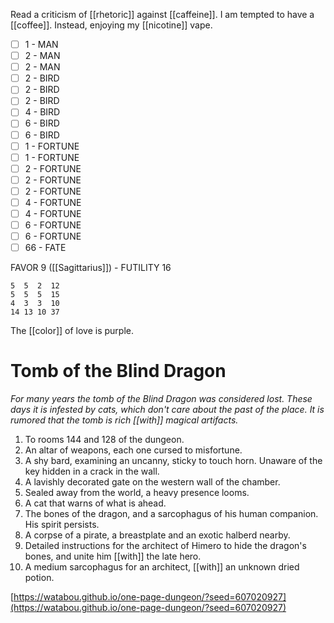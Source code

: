 Read a criticism of [[rhetoric]] against [[caffeine]]. I am tempted to have a [[coffee]]. Instead, enjoying my [[nicotine]] vape.

- [ ] 1 - MAN
- [ ] 2 - MAN
- [ ] 2 - MAN
- [ ] 2 - BIRD
- [ ] 2 - BIRD
- [ ] 2 - BIRD
- [ ] 4 - BIRD
- [ ] 6 - BIRD
- [ ] 6 - BIRD
- [ ] 1 - FORTUNE
- [ ] 1 - FORTUNE
- [ ] 2 - FORTUNE
- [ ] 2 - FORTUNE
- [ ] 2 - FORTUNE
- [ ] 4 - FORTUNE
- [ ] 4 - FORTUNE
- [ ] 6 - FORTUNE
- [ ] 6 - FORTUNE
- [ ] 66 - FATE

FAVOR 9 ([[Sagittarius]]) - FUTILITY 16

```
5  5  2  12
5  5  5  15
4  3  3  10
14 13 10 37
```

The [[color]] of love is purple.

# Tomb of the Blind Dragon 

*For many years the tomb of the Blind Dragon was considered lost. These days it is infested by cats, which don't care about the past of the place. It is rumored that the tomb is rich [[with]] magical artifacts.*

1. To rooms 144 and 128 of the dungeon.
2. An altar of weapons, each one cursed to misfortune.
3. A shy bard, examining an uncanny, sticky to touch horn. Unaware of the key hidden in a crack in the wall.
4. A lavishly decorated gate on the western wall of the chamber.
5. Sealed away from the world, a heavy presence looms.
6. A cat that warns of what is ahead.
7. The bones of the dragon, and a sarcophagus of his human companion. His spirit persists.
8. A corpse of a pirate, a breastplate and an exotic halberd nearby.
9. Detailed instructions for the architect of Himero to hide the dragon's bones, and unite him [[with]] the late hero.
10. A medium sarcophagus for an architect, [[with]] an unknown dried potion.

[https://watabou.github.io/one-page-dungeon/?seed=607020927](https://watabou.github.io/one-page-dungeon/?seed=607020927)